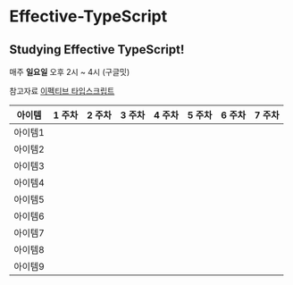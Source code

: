 # Effective-TypeScript
## Studying Effective TypeScript!


매주 **일요일** 오후 2시 ~ 4시 (구글밋)

참고자료 [이펙티브 타입스크립트](http://www.yes24.com/Product/Goods/102124327?OzSrank=1)

|아이템|1 주차|2 주차|3 주차|4 주차|5 주차|6 주차|7 주차|
|---|---|---|---|---|---|---|---|
|아이템1||||||||
|아이템2||||||||
|아이템3||||||||
|아이템4||||||||
|아이템5||||||||
|아이템6||||||||
|아이템7||||||||
|아이템8||||||||
|아이템9||||||||

